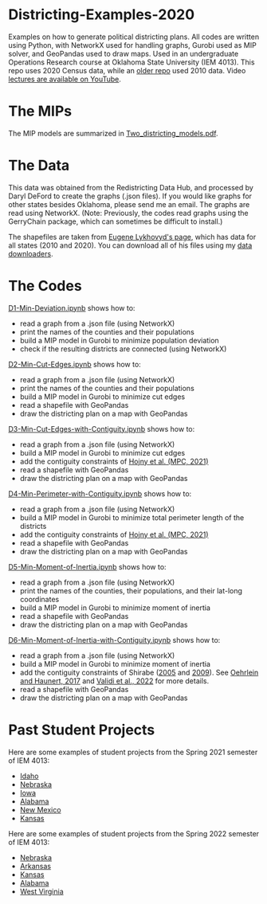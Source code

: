 # Districting-Examples-2020
Examples on how to generate political districting plans. All codes are written using Python, with NetworkX used for handling graphs, Gurobi used as MIP solver, and GeoPandas used to draw maps. Used in an undergraduate Operations Research course at Oklahoma State University (IEM 4013). This repo uses 2020 Census data, while an [older repo](https://github.com/AustinLBuchanan/Districting-Examples) used 2010 data. Video [lectures are available on YouTube](https://www.youtube.com/playlist?list=PLKQ1MjSFuxKdf3gtPmH5VC93f6FvDrr8R).

# The MIPs
The MIP models are summarized in [Two_districting_models.pdf](https://github.com/AustinLBuchanan/Districting-Examples-2020/blob/main/Two_districting_models.pdf).

# The Data
This data was obtained from the Redistricting Data Hub, and processed by Daryl DeFord to create the graphs (.json files). If you would like graphs for other states besides Oklahoma, please send me an email. The graphs are read using NetworkX. (Note: Previously, the codes read graphs using the GerryChain package, which can sometimes be difficult to install.)

The shapefiles are taken from [Eugene Lykhovyd's page](https://lykhovyd.com/files/public/districting/), which has data for all states (2010 and 2020). You can download all of his files using my [data downloaders](https://github.com/AustinLBuchanan/data-downloader/blob/main/eugene-data-downloader-2020.ipynb).

# The Codes
[D1-Min-Deviation.ipynb](https://github.com/AustinLBuchanan/Districting-Examples-2020/blob/main/D1-Min-Deviation.ipynb) shows how to:
  - read a graph from a .json file (using NetworkX)
  - print the names of the counties and their populations
  - build a MIP model in Gurobi to minimize population deviation
  - check if the resulting districts are connected (using NetworkX)
   
[D2-Min-Cut-Edges.ipynb](https://github.com/AustinLBuchanan/Districting-Examples-2020/blob/main/D2-Min-Cut-Edges.ipynb) shows how to:
  - read a graph from a .json file (using NetworkX)
  - print the names of the counties and their populations
  - build a MIP model in Gurobi to minimize cut edges
  - read a shapefile with GeoPandas
  - draw the districting plan on a map with GeoPandas
  
[D3-Min-Cut-Edges-with-Contiguity.ipynb](https://github.com/AustinLBuchanan/Districting-Examples-2020/blob/main/D3-Min-Cut-Edges-with-Contiguity.ipynb) shows how to:
  - read a graph from a .json file (using NetworkX)
  - build a MIP model in Gurobi to minimize cut edges
  - add the contiguity constraints of [Hojny et al. (MPC, 2021)](https://link.springer.com/article/10.1007/s12532-020-00186-3)
  - read a shapefile with GeoPandas
  - draw the districting plan on a map with GeoPandas

[D4-Min-Perimeter-with-Contiguity.ipynb](https://github.com/AustinLBuchanan/Districting-Examples-2020/blob/main/D4-Min-Perimeter-with-Contiguity.ipynb) shows how to:
  - read a graph from a .json file (using NetworkX)
  - build a MIP model in Gurobi to minimize total perimeter length of the districts
  - add the contiguity constraints of [Hojny et al. (MPC, 2021)](https://link.springer.com/article/10.1007/s12532-020-00186-3)
  - read a shapefile with GeoPandas
  - draw the districting plan on a map with GeoPandas

[D5-Min-Moment-of-Inertia.ipynb](https://github.com/AustinLBuchanan/Districting-Examples-2020/blob/main/D5-Min-Moment-of-Inertia.ipynb) shows how to:
  - read a graph from a .json file (using NetworkX)
  - print the names of the counties, their populations, and their lat-long coordinates
  - build a MIP model in Gurobi to minimize moment of inertia
  - read a shapefile with GeoPandas
  - draw the districting plan on a map with GeoPandas
  
[D6-Min-Moment-of-Inertia-with-Contiguity.ipynb](https://github.com/AustinLBuchanan/Districting-Examples-2020/blob/main/D6-Min-Moment-of-Inertia-with-Contiguity.ipynb) shows how to:
  - read a graph from a .json file (using NetworkX)
  - build a MIP model in Gurobi to minimize moment of inertia
  - add the contiguity constraints of Shirabe ([2005](https://onlinelibrary.wiley.com/doi/full/10.1111/j.1538-4632.2005.00605.x) and [2009](https://journals.sagepub.com/doi/abs/10.1068/b34104)). See [Oehrlein and Haunert, 2017](http://www.josis.org/index.php/josis/article/viewArticle/379) and [Validi et al., 2022](https://pubsonline.informs.org/doi/abs/10.1287/opre.2021.2141) for more details.
  - read a shapefile with GeoPandas
  - draw the districting plan on a map with GeoPandas

# Past Student Projects

Here are some examples of student projects from the Spring 2021 semester of IEM 4013:
  - [Idaho](https://github.com/KyleHumphreys/IEM-4013-Idaho-Districting)
  - [Nebraska](https://github.com/Jay-dnn/4013-Final-Report)
  - [Iowa](https://github.com/Jared-Johnson294/Redisctricing-Iowa)
  - [Alabama](https://github.com/livey2021/LEWVEYZAL-IEM4013-Group-Project)
  - [New Mexico](https://github.com/nathan-whitehead/New-Mexico-Redistricting-Plan)
  - [Kansas](https://github.com/William-Jackson-Ricky/Kansas-Redistricting-for-Dr.-Buchanan)
  
Here are some examples of student projects from the Spring 2022 semester of IEM 4013:
  - [Nebraska](https://github.com/KeeganJC/Nebraska)
  - [Arkansas](https://github.com/logandavis2518/IEM4013_2020RedistrictingProject)
  - [Kansas](https://github.com/hopebrittanyy/Kansas-Redistricing-OR-4013-Project-)
  - [Alabama](https://github.com/blrodgers26/IEM-4013-Final-Project)
  - [West Virginia](https://github.com/CGroenteman/OperationsResearchProject-West-Virginia-)

